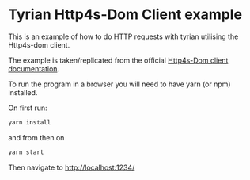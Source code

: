 # Tyrian Http4s-Dom Client example

This is an example of how to do HTTP requests with tyrian utilising the Http4s-dom client.

The example is taken/replicated from the official [Http4s-Dom client documentation](https://http4s.github.io/http4s-dom/fetch.html).

To run the program in a browser you will need to have yarn (or npm) installed.

On first run:

```sh
yarn install
```

and from then on

```sh
yarn start
```

Then navigate to [http://localhost:1234/](http://localhost:1234/)
